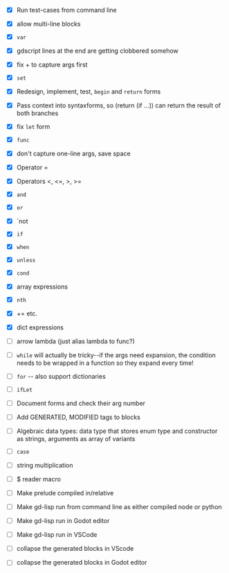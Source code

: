 - [x] Run test-cases from command line

- [x] allow multi-line blocks
- [x] `var`
- [x] gdscript lines at the end are getting clobbered somehow
- [x] fix + to capture args first
- [x] `set`

- [x] Redesign, implement, test, `begin` and `return` forms
- [x] Pass context into syntaxforms, so (return (if ...)) can return the result of both branches

- [x] fix `let` form
- [x] `func`

- [x] don't capture one-line args, save space
- [x] Operator =
- [x] Operators <, <=, >, >=
- [x] `and`
- [x] `or`
- [x] `not

- [x] `if`
- [x] `when`
- [x] `unless`
- [x] `cond`

- [x] array expressions

- [x] `nth`
- [x] += etc.
- [x] dict expressions

- [ ] arrow lambda (just alias lambda to func?)

- [ ] `while` will actually be tricky--if the args need expansion, the condition needs to be wrapped in a function so they expand every time!
- [ ] `for` -- also support dictionaries
- [ ] `ifLet`

- [ ] Document forms and check their arg number
- [ ] Add GENERATED, MODIFIED tags to blocks
- [ ] Algebraic data types: data type that stores enum type and constructor as strings, arguments as array of variants
- [ ] `case`
- [ ] string multiplication
- [ ] $ reader macro

- [ ] Make prelude compiled in/relative
- [ ] Make gd-lisp run from command line as either compiled node or python
- [ ] Make gd-lisp run in Godot editor
- [ ] Make gd-lisp run in VSCode

- [ ] collapse the generated blocks in VScode
- [ ] collapse the generated blocks in Godot editor
